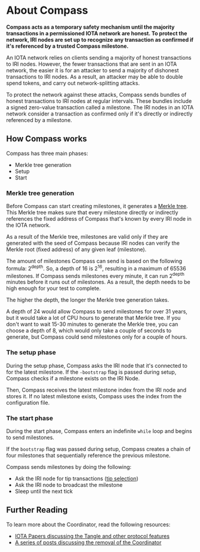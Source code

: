 # About Compass

**Compass acts as a temporary safety mechanism until the majority transactions in a permissioned IOTA network are honest. To protect the network, IRI nodes are set up to recognize any transaction as confirmed if it's referenced by a trusted Compass milestone.**

An IOTA network relies on clients sending a majority of honest transactions to IRI nodes. However, the fewer transactions that are sent in an IOTA network, the easier it is for an attacker to send a majority of dishonest transactions to IRI nodes. As a result, an attacker may be able to double spend tokens, and carry out network-splitting attacks.
 
To protect the network against these attacks, Compass sends bundles of honest transactions to IRI nodes at regular intervals. These bundles include a signed zero-value transaction called a milestone. The IRI nodes in an IOTA network consider a transaction as confirmed only if it's directly or indirectly referenced by a milestone.

## How Compass works

Compass has three main phases:
* Merkle tree generation
* Setup
* Start

### Merkle tree generation

Before Compass can start creating milestones, it generates a [Merkle tree](https://en.wikipedia.org/wiki/Merkle_tree). This Merkle tree makes sure that every milestone directly or indirectly references the fixed address of Compass that's known by every IRI node in the IOTA network.

As a result of the Merkle tree, milestones are valid only if they are generated with the seed of Compass because IRI nodes can verify the Merkle root (fixed address) of any given leaf (milestone).

The amount of milestones Compass can send is based on the following formula: 2<sup>depth</sup>.
So, a depth of 16 is 2<sup>16</sup>, resulting in a maximum of 65536 milestones. If Compass sends milestones every minute, it can run 2<sup>depth</sup> minutes before it runs out of milestones. As a result, the depth needs to be high enough for your test to complete.

The higher the depth, the longer the Merkle tree generation takes.

A depth of 24 would allow Compass to send milestones for over 31 years, but it would take a lot of CPU hours to generate that Merkle tree. If you don't want to wait 15-30 minutes to generate the Merkle tree, you can choose a depth of 8, which would only take a couple of seconds to generate, but Compass could send milestones only for a couple of hours.

### The setup phase

During the setup phase, Compass asks the IRI node that it's connected to for the latest milestone. If the `-bootstrap` flag is passed during setup, Compass checks if a milestone exists on the IRI Node.

Then, Compass receives the latest milestone index from the IRI node and stores it. If no latest milestone exists, Compass uses the index from the configuration file.

### The start phase

During the start phase, Compass enters an indefinite `while` loop and begins to send milestones.

If the `bootstrap` flag was passed during setup, Compass creates a chain of four milestones that sequentially reference the previous milestone.

Compass sends milestones by doing the following:
* Ask the IRI node for tip transactions ([tip selection](root://the-tangle/0.1/concepts/tip-selection.md))
* Ask the IRI node to broadcast the milestone
* Sleep until the next tick
 
## Further Reading 

To learn more about the Coordinator, read the following resources:
- [IOTA Papers discussing the Tangle and other protocol features](https://www.iota.org/research/academic-papers)
- [A series of posts discussing the removal of the Coordinator](https://blog.iota.org/coordinator-part-1-the-path-to-coordicide-ee4148a8db08)
